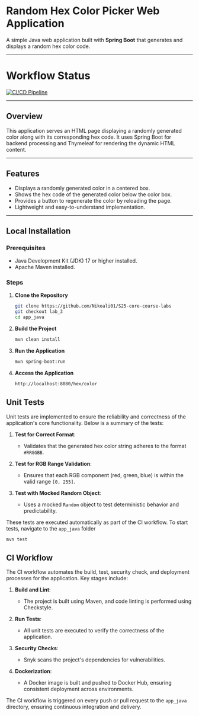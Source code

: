# Random Hex Color Picker Web Application
A simple Java web application built with **Spring Boot** that generates and displays a random hex color code.

---

# Workflow Status

[![CI/CD Pipeline](https://github.com/Nikoali01/S25-core-course-labs/actions/workflows/ci-java.yml/badge.svg?branch=lab_3&event=push)](https://github.com/Nikoali01/S25-core-course-labs/actions/workflows/ci-java.yml)

---

## Overview
This application serves an HTML page displaying a randomly generated color along with its corresponding hex code. It uses Spring Boot for backend processing and Thymeleaf for rendering the dynamic HTML content.

---
## Features
- Displays a randomly generated color in a centered box.
- Shows the hex code of the generated color below the color box.
- Provides a button to regenerate the color by reloading the page.
- Lightweight and easy-to-understand implementation.
---
## Local Installation
### Prerequisites
- Java Development Kit (JDK) 17 or higher installed.
- Apache Maven installed.
### Steps
1. **Clone the Repository**
   ```bash
   git clone https://github.com/Nikoali01/S25-core-course-labs
   git checkout lab_3
   cd app_java
   ```
2. **Build the Project**
   ```bash
   mvn clean install
   ```
3. **Run the Application**
   ```bash
   mvn spring-boot:run
   ```
4. **Access the Application**
    ```bash
    http://localhost:8080/hex/color
    ```

## Unit Tests

Unit tests are implemented to ensure the reliability and correctness of the application's core functionality. Below is a summary of the tests:

1. **Test for Correct Format**:
   - Validates that the generated hex color string adheres to the format `#RRGGBB`.

2. **Test for RGB Range Validation**:
   - Ensures that each RGB component (red, green, blue) is within the valid range `[0, 255]`.

3. **Test with Mocked Random Object**:
   - Uses a mocked `Random` object to test deterministic behavior and predictability.

These tests are executed automatically as part of the CI workflow.
To start tests, navigate to the `app_java` folder
```bash
mvn test
```

## CI Workflow

The CI workflow automates the build, test, security check, and deployment processes for the application. Key stages include:

1. **Build and Lint**:
   - The project is built using Maven, and code linting is performed using Checkstyle.

2. **Run Tests**:
   - All unit tests are executed to verify the correctness of the application.

3. **Security Checks**:
   - Snyk scans the project's dependencies for vulnerabilities.

4. **Dockerization**:
   - A Docker image is built and pushed to Docker Hub, ensuring consistent deployment across environments.

The CI workflow is triggered on every push or pull request to the `app_java` directory, ensuring continuous integration and delivery.
